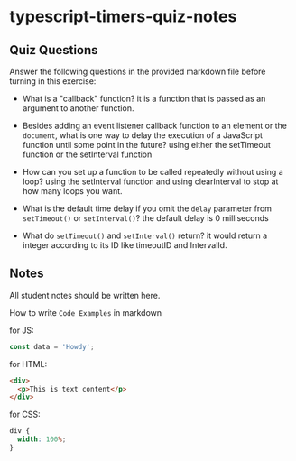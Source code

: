 # typescript-timers-quiz-notes

## Quiz Questions

Answer the following questions in the provided markdown file before turning in this exercise:

- What is a "callback" function? it is a function that is passed as an argument to another function.

- Besides adding an event listener callback function to an element or the `document`, what is one way to delay the execution of a JavaScript function until some point in the future? using either the setTimeout function or the setInterval function

- How can you set up a function to be called repeatedly without using a loop? using the setInterval function and using clearInterval to stop at how many loops you want.

- What is the default time delay if you omit the `delay` parameter from `setTimeout()` or `setInterval()`? the default delay is 0 milliseconds

- What do `setTimeout()` and `setInterval()` return? it would return a integer according to its ID like timeoutID and IntervalId.

## Notes

All student notes should be written here.

How to write `Code Examples` in markdown

for JS:

```javascript
const data = 'Howdy';
```

for HTML:

```html
<div>
  <p>This is text content</p>
</div>
```

for CSS:

```css
div {
  width: 100%;
}
```
